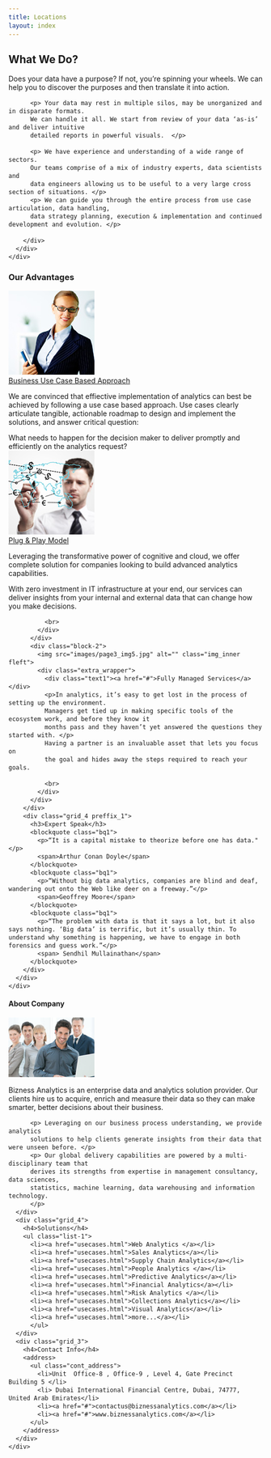 ```yaml
---
title: Locations
layout: index
---
```


<!--=====================
          Content
======================-->
<section id="content">
  <div class="container">
    <div class="row">
      <div class="grid_10 preffix_1 ta__center">
        <div class="greet">
          <h2 class="head__1">
            What We Do?
          </h2>
          <p>Does your data have a purpose? If not, you’re spinning your wheels. 
		  We can help you to discover the purposes and then translate it into action. </p>
		  
		  <p> Your data may rest in multiple silos, may be unorganized and in disparate formats. 
		  We can handle it all. We start from review of your data ‘as-is’ and deliver intuitive 
		  detailed reports in powerful visuals.  </p>
		  
		  <p> We have experience and understanding of a wide range of sectors. 
		  Our teams comprise of a mix of industry experts, data scientists and 
		  data engineers allowing us to be useful to a very large cross section of situations. </p>
		  <p> We can guide you through the entire process from use case articulation, data handling, 
		  data strategy planning, execution & implementation and continued development and evolution. </p>
		  
        </div>
      </div>
    </div>
  </div>
  
  <article class="content_gray">
    <div class="container">
      <div class="row">
        <div class="grid_7">
          <h3>Our Advantages</h3>
          <div class="block-2">
            <img src="images/page1_img1.jpg" alt="" class="img_inner fleft">
            <div class="extra_wrapper">
              <div class="text1"><a href="#">Business Use Case Based Approach</a></div>
              <p>We are convinced that effiective implementation of analytics can best be achieved by following a use case based approach.
				Use cases clearly articulate tangible, actionable roadmap to design and implement the solutions, and answer critical question:</p>
				What needs to happen for the decision maker to deliver promptly and efficiently on the analytics request? 
              <br>
            </div>
          </div>
          <div class="block-2">
            <img src="images/page1_img2.jpg" alt="" class="img_inner fleft">
            <div class="extra_wrapper">
              <div class="text1"><a href="#">Plug & Play Model</a></div>
              <p> Leveraging the transformative power of cognitive and cloud, we offer 
			  complete solution for companies looking to build advanced analytics capabilities. </p>
			  <p> With zero investment in IT infrastructure at your end, our services can deliver insights 
			  from your internal and external data that can change how you make decisions.  </p>
			  

              <br>
            </div>
          </div>
          <div class="block-2">
            <img src="images/page3_img5.jpg" alt="" class="img_inner fleft">
            <div class="extra_wrapper">
              <div class="text1"><a href="#">Fully Managed Services</a></div>
              <p>In analytics, it’s easy to get lost in the process of setting up the environment. 
			  Managers get tied up in making specific tools of the ecosystem work, and before they know it 
			  months pass and they haven’t yet answered the questions they started with. </p>
			  Having a partner is an invaluable asset that lets you focus on 
			  the goal and hides away the steps required to reach your goals.

              <br>
            </div>
          </div>
        </div>
        <div class="grid_4 preffix_1">
          <h3>Expert Speak</h3>
          <blockquote class="bq1">
            <p>“It is a capital mistake to theorize before one has data."</p>
            <span>Arthur Conan Doyle</span>
          </blockquote>
          <blockquote class="bq1">
            <p>“Without big data analytics, companies are blind and deaf, wandering out onto the Web like deer on a freeway.”</p>
            <span>Geoffrey Moore</span>
          </blockquote>
          <blockquote class="bq1">
            <p>“The problem with data is that it says a lot, but it also says nothing. ‘Big data’ is terrific, but it’s usually thin. To understand why something is happening, we have to engage in both forensics and guess work.”</p>
            <span> Sendhil Mullainathan</span>
          </blockquote>
        </div>
      </div>
    </div>
  </article>
  
  <div class="container">
    <div class="row">
      <div class="grid_5">
        <h4>About Company</h4>
        <img src="images/page1_img3.jpg" alt="" class="img_inner fleft">
          <p>Bizness Analytics is an enterprise data and analytics solution provider. 
		  Our clients hire us to acquire, enrich and measure their data so they can 
		  make smarter, better decisions about their business. </p>
		  
		  <p> Leveraging on our business process understanding, we provide analytics 
		  solutions to help clients generate insights from their data that were unseen before. </p>
		  <p> Our global delivery capabilities are powered by a multi-disciplinary team that 
		  derives its strengths from expertise in management consultancy, data sciences, 
		  statistics, machine learning, data warehousing and information technology. 
		  </p>
      </div>
      <div class="grid_4">
        <h4>Solutions</h4>
        <ul class="list-1">
          <li><a href="usecases.html">Web Analytics </a></li>
          <li><a href="usecases.html">Sales Analytics</a></li>
          <li><a href="usecases.html">Supply Chain Analytics</a></li>
          <li><a href="usecases.html">People Analytics </a></li>
          <li><a href="usecases.html">Predictive Analytics</a></li>
          <li><a href="usecases.html">Financial Analytics</a></li>
          <li><a href="usecases.html">Risk Analytics </a></li>
          <li><a href="usecases.html">Collections Analytics</a></li>
          <li><a href="usecases.html">Visual Analytics</a></li>
          <li><a href="usecases.html">more...</a></li>
		  </ul>
      </div>
      <div class="grid_3">
        <h4>Contact Info</h4>
        <address>
          <ul class="cont_address">
            <li>Unit  Office-8 , Office-9 , Level 4, Gate Precinct Building 5 </li> 
			<li> Dubai International Financial Centre, Dubai, 74777, United Arab Emirates</li>
            <li><a href="#">contactus@biznessanalytics.com</a></li>
            <li><a href="#">www.biznessanalytics.com</a></li>
          </ul>
        </address>
      </div>
    </div>
  </div>
  

  
</section>

